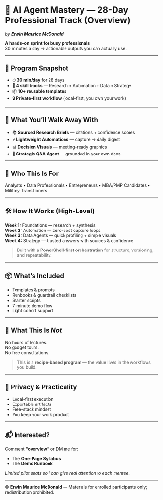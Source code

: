 # 🤖 AI Agent Mastery — 28-Day Professional Track (Overview)  
_by **Erwin Maurice McDonald**_  

**A hands-on sprint for busy professionals**  
30 minutes a day → actionable outputs you can actually use.

---

## 📌 Program Snapshot
- ⏱ **30 min/day** for 28 days  
- 🧩 **4 skill tracks** — Research • Automation • Data • Strategy  
- 📦 **10+ reusable templates**  
- 🔒 **Private-first workflow** (local-first, you own your work)  

---

## 🎯 What You’ll Walk Away With
- 📚 **Sourced Research Briefs** — citations + confidence scores  
- ⚡ **Lightweight Automations** — capture → daily digest  
- 📊 **Decision Visuals** — meeting-ready graphics  
- 🤖 **Strategic Q&A Agent** — grounded in your own docs  

---

## 👥 Who This Is For
Analysts • Data Professionals • Entrepreneurs • MBA/PMP Candidates •  
Military Transitioners

---

## 🛠 How It Works (High-Level)
**Week 1:** Foundations — research + synthesis  
**Week 2:** Automation — zero-cost capture loops  
**Week 3:** Data Agents — quick profiling + simple visuals  
**Week 4:** Strategy — trusted answers with sources & confidence  

> Built with a **PowerShell-first orchestration** for structure, versioning, and repeatability.

---

## 📦 What’s Included
- Templates & prompts  
- Runbooks & guardrail checklists  
- Starter scripts  
- 7-minute demo flow  
- Light cohort support  

---

## 🚫 What This Is *Not*
No hours of lectures.  
No gadget tours.  
No free consultations.  
> This is a **recipe-based program** — the value lives in the workflows you build.

---

## 🔐 Privacy & Practicality
- Local-first execution  
- Exportable artifacts  
- Free-stack mindset  
- You keep your work product  

---

## 📬 Interested?
Comment **“overview”** or DM me for:  
- The **One-Page Syllabus**  
- The **Demo Runbook**  

*Limited pilot seats so I can give real attention to each mentee.*

---

© **Erwin Maurice McDonald** — Materials for enrolled participants only; redistribution prohibited.



